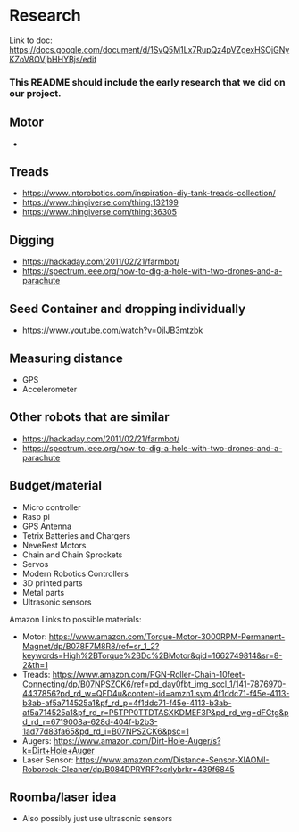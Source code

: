 # Research

Link to doc: https://docs.google.com/document/d/1SvQ5M1Lx7RupQz4pVZgexHSOjGNyKZoV8OVjbHHYBjs/edit

### This README should include the early research that we did on our project.

## Motor
- 

## Treads
- https://www.intorobotics.com/inspiration-diy-tank-treads-collection/
- https://www.thingiverse.com/thing:132199
- https://www.thingiverse.com/thing:36305

## Digging
- https://hackaday.com/2011/02/21/farmbot/ 
- https://spectrum.ieee.org/how-to-dig-a-hole-with-two-drones-and-a-parachute 

## Seed Container and dropping individually
- https://www.youtube.com/watch?v=0jIJB3mtzbk 

## Measuring distance
- GPS
- Accelerometer

## Other robots that are similar
- https://hackaday.com/2011/02/21/farmbot/
- https://spectrum.ieee.org/how-to-dig-a-hole-with-two-drones-and-a-parachute 

## Budget/material
- Micro controller
- Rasp pi
- GPS Antenna
- Tetrix Batteries and Chargers
- NeveRest Motors
- Chain and Chain Sprockets
- Servos
- Modern Robotics Controllers
- 3D printed parts
- Metal parts
- Ultrasonic sensors


Amazon Links to possible materials:
- Motor: https://www.amazon.com/Torque-Motor-3000RPM-Permanent-Magnet/dp/B078F7M8R8/ref=sr_1_2?keywords=High%2BTorque%2BDc%2BMotor&qid=1662749814&sr=8-2&th=1
- Treads: https://www.amazon.com/PGN-Roller-Chain-10feet-Connecting/dp/B07NPSZCK6/ref=pd_day0fbt_img_sccl_1/141-7876970-4437856?pd_rd_w=QFD4u&content-id=amzn1.sym.4f1ddc71-f45e-4113-b3ab-af5a714525a1&pf_rd_p=4f1ddc71-f45e-4113-b3ab-af5a714525a1&pf_rd_r=P5TPP0TTDTASXKDMEF3P&pd_rd_wg=dFGtg&pd_rd_r=6719008a-628d-404f-b2b3-1ad77d83fa65&pd_rd_i=B07NPSZCK6&psc=1
- Augers: https://www.amazon.com/Dirt-Hole-Auger/s?k=Dirt+Hole+Auger
- Laser Sensor: https://www.amazon.com/Distance-Sensor-XIAOMI-Roborock-Cleaner/dp/B084DPRYRF?scrlybrkr=439f6845


## Roomba/laser idea
- Also possibly just use ultrasonic sensors
